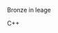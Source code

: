 Bronze in leage

C++

<!---
VnHngNam/VnHngNam is a ✨ special ✨ repository because its `README.md` (this file) appears on your GitHub profile.
You can click the Preview link to take a look at your changes.
--->
